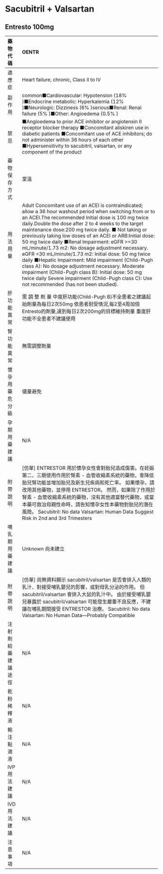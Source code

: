 # Sacubitril + Valsartan

## Entresto 100mg

| 藥物代碼           | OENTR                                                                                                                                                                                                                                                                                                                                                                                                                                                                                                                                                                                                                                                                                                                                                             |
|:-------------------|:------------------------------------------------------------------------------------------------------------------------------------------------------------------------------------------------------------------------------------------------------------------------------------------------------------------------------------------------------------------------------------------------------------------------------------------------------------------------------------------------------------------------------------------------------------------------------------------------------------------------------------------------------------------------------------------------------------------------------------------------------------------|
| 適應症             | Heart failure, chronic, Class II to IV                                                                                                                                                                                                                                                                                                                                                                                                                                                                                                                                                                                                                                                                                                                            |
| 副作用             | common■Cardiovascular: Hypotension (18% )■Endocrine metabolic: Hyperkalemia (12% )■Neurologic: Dizziness (6% )serious■Renal: Renal failure (5% )■Other: Angioedema (0.5% )                                                                                                                                                                                                                                                                                                                                                                                                                                                                                                                                                                                        |
| 禁忌               | ■Angioedema to prior ACE inhibitor or angiotensin II receptor blocker therapy ■Concomitant aliskiren use in diabetic patients ■Concomitant use of ACE inhibitors; do not administer within 36 hours of each other ■Hypersensitivity to sacubitril, valsartan, or any component of the product                                                                                                                                                                                                                                                                                                                                                                                                                                                                     |
| 藥物保存方式       | 室溫                                                                                                                                                                                                                                                                                                                                                                                                                                                                                                                                                                                                                                                                                                                                                              |
| 用法用量           | Adult Concomitant use of an ACEI is contraindicated; allow a 36 hour washout period when switching from or to an ACEI.The recommended Initial dose is 100 mg twice daily.Double the dose after 2 to 4 weeks to the target maintenance dose:200 mg twice daily. ■ Not taking or previously taking low doses of an ACEI or ARB:Initial dose: 50 mg twice daily ■Renal Impairment: eGFR >=30 mL/minute/1.73 m2: No dosage adjustment necessary. eGFR <30 mL/minute/1.73 m2: Initial dose: 50 mg twice daily ■Hepatic Impairment: Mild impairment (Child-Pugh class A): No dosage adjustment necessary. Moderate impairment (Child-Pugh class B): Initial dose: 50 mg twice daily Severe impairment (Child-Pugh class C): Use not recommended (has not been studied). |
| 肝功能異常         | 需 調 整 劑 量  中度肝功能(Child-Pugh B)不全患者之建議起始劑量為每日2次50mg 依患者耐受情況,每2至4周加倍Entresto的劑量,達到每日2次200mg的目標維持劑量 重度肝功能不全患者不建議使用                                                                                                                                                                                                                                                                                                                                                                                                                                                                                                                                                                                 |
| 腎功能異常         | 無需調整劑量                                                                                                                                                                                                                                                                                                                                                                                                                                                                                                                                                                                                                                                                                                                                                      |
| 懷孕用藥危分級     | 儘量避免                                                                                                                                                                                                                                                                                                                                                                                                                                                                                                                                                                                                                                                                                                                                                          |
| 孕期用藥建議       | N/A                                                                                                                                                                                                                                                                                                                                                                                                                                                                                                                                                                                                                                                                                                                                                               |
| 附帶說明           | [仿單] ENTRESTOR 用於懷孕女性會對胎兒造成傷害。在妊娠第二、三期使用作用於腎素 - 血管收縮素系統的藥物，會降低胎兒腎功能並增加胎兒及新生兒疾病和死亡率。 如果懷孕，請改用其他藥物，並停用 ENTRESTOR。 然而，如果除了作用於腎素 - 血管收縮素系統的藥物，沒有其他適當替代藥物，或當本藥可救治母親性命時，請告知懷孕女性本藥物對胎兒的潛在風險。 Sacubitril: No data Valsartan: Human Data Suggest Risk in 2nd and 3rd Trimesters                                                                                                                                                                                                                                                                                                                                      |
| 哺乳期用藥建議     | Unknown 尚未建立                                                                                                                                                                                                                                                                                                                                                                                                                                                                                                                                                                                                                                                                                                                                                  |
| 附帶說明           | [仿單] 尚無資料顯示 sacubitril/valsartan 是否會排入人類的乳汁、對接受哺乳嬰兒的影響，或對母乳分泌的作用。 但sacubitril/valsartan 會排入大鼠的乳汁中。 由於接受哺乳嬰兒暴露於 sacubitril/valsartan 可能發生嚴重不良反應，不建議在哺乳期間接受 ENTRESTOR 治療。 Sacubitril: No data Valsartan: No Human Data—Probably Compatible                                                                                                                                                                                                                                                                                                                                                                                                                                    |
| 注射劑給藥建議途徑 | N/A                                                                                                                                                                                                                                                                                                                                                                                                                                                                                                                                                                                                                                                                                                                                                               |
| 乾粉稀釋液         | N/A                                                                                                                                                                                                                                                                                                                                                                                                                                                                                                                                                                                                                                                                                                                                                               |
| 輸注點滴液         | N/A                                                                                                                                                                                                                                                                                                                                                                                                                                                                                                                                                                                                                                                                                                                                                               |
| IVP 用法建議       | N/A                                                                                                                                                                                                                                                                                                                                                                                                                                                                                                                                                                                                                                                                                                                                                               |
| IVD 用法建議       | N/A                                                                                                                                                                                                                                                                                                                                                                                                                                                                                                                                                                                                                                                                                                                                                               |
| 注意事項           | N/A                                                                                                                                                                                                                                                                                                                                                                                                                                                                                                                                                                                                                                                                                                                                                               |

